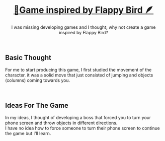 <div align="center">

# [🍃Game inspired by Flappy Bird 🪶](https://coming.soon)

I was missing developing games and I thought, why not create a game inspired by Flappy Bird?

</div>

<br>

<h2>Basic Thought</h2>

For me to start producing this game, I first studied the movement of the character. it was a solid move that just consisted of jumping and objects (columns) coming towards you.

<br>

<h2>Ideas For The Game</h2>

In my ideas, I thought of developing a boss that forced you to turn your phone screen and throw objects in different directions.<br>
I have no idea how to force someone to turn their phone screen to continue the game but I'll learn.



